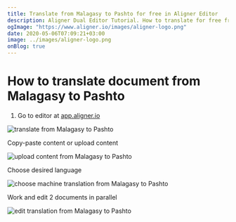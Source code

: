 ```yaml
---
title: Translate from Malagasy to Pashto for free in Aligner Editor
description: Aligner Dual Editor Tutorial. How to translate for free from Malagasy to Pashto. Aligner is multilingual document management platform. 
ogImage: "https://www.aligner.io/images/aligner-logo.png"
date: 2020-05-06T07:09:21+03:00
image: ../images/aligner-logo.png
onBlog: true
---
```


# How to translate document from Malagasy to Pashto

1. Go to editor at [app.aligner.io](https://app.aligner.io "Aligner App web page")

![translate from Malagasy to Pashto](../aligner-blank-editor.png "translate from Malagasy to Pashto")

Copy-paste content or upload content

![upload content from Malagasy to Pashto](../aligner-uploaded-document.png "upload content from Malagasy to Pashto")

Choose desired language

![choose machine translation from Malagasy to Pashto](../aligner-language-dropdown.png "choose machine translation from Malagasy to Pashto")

Work and edit 2 documents in parallel

![edit translation from Malagasy to Pashto](../aligner-double-sitded-editor.png "edit translation from Malagasy to Pashto")

